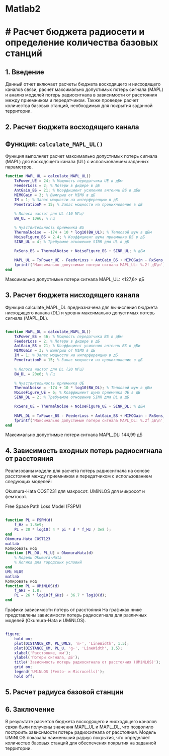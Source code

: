 # Matlab2

# # Расчет бюджета радиосети и определение количества базовых станций
## 1. Введение

Данный отчет включает расчеты бюджета восходящего и нисходящего каналов связи, расчет максимально допустимых потерь сигнала (MAPL) и анализ моделей потерь радиосигнала в зависимости от расстояния между приемником и передатчиком. Также проведен расчет количества базовых станций, необходимых для покрытия заданной территории.

## 2. Расчет бюджета восходящего канала

## Функция: `calculate_MAPL_UL()`

Функция выполняет расчет максимально допустимых потерь сигнала (MAPL) для восходящего канала (UL) с использованием заданных параметров.

```matlab
function MAPL_UL = calculate_MAPL_UL()
    TxPower_UE = 24; % Мощность передатчика UE в дБм
    FeederLoss = 2; % Потери в фидере в дБ
    AntGain_BS = 21; % Коэффициент усиления антенны BS в дБи
    MIMOGain = 3; % Выигрыш от MIMO в дБ
    IM = 1; % Запас мощности на интерференцию в дБ
    PenetrationM = 15; % Запас мощности на проникновение в дБ
    
    % Полоса частот для UL (10 МГц)
    BW_UL = 10e6; % Гц

    % Чувствительность приемника BS
    ThermalNoise = -174 + 10 * log10(BW_UL); % Тепловой шум в дБм
    NoiseFigure_BS = 2.4; % Коэффициент шума приемника BS в дБ
    SINR_UL = 4; % Требуемое отношение SINR для UL в дБ

    RxSens_BS = ThermalNoise + NoiseFigure_BS + SINR_UL; % дБм
    
    MAPL_UL = TxPower_UE - FeederLoss + AntGain_BS + MIMOGain - RxSens_BS - IM - PenetrationM;
    fprintf('Максимально допустимые потери сигнала MAPL_UL: %.2f дБ\n', MAPL_UL);
end
```
Максимально допустимые потери сигнала MAPL_UL: <127,6> дБ


## 3. Расчет бюджета нисходящего канала
Функция calculate_MAPL_DL предназначена для вычисления бюджета нисходящего канала (DL) и уровня максимально допустимых потерь сигнала (MAPL_DL).

```matlab

function MAPL_DL = calculate_MAPL_DL()
    TxPower_BS = 46; % Мощность передатчика BS в дБм
    FeederLoss = 2; % Потери в фидере в дБ
    AntGain_BS = 21; % Коэффициент усиления антенны BS в дБи
    MIMOGain = 3; % Выигрыш от MIMO в дБ
    IM = 1; % Запас мощности на интерференцию в дБ
    PenetrationM = 15; % Запас мощности на проникновение в дБ
    
    % Полоса частот для DL (20 МГц)
    BW_DL = 20e6; % Гц

    % Чувствительность приемника UE
    ThermalNoise = -174 + 10 * log10(BW_DL); % Тепловой шум в дБм
    NoiseFigure_UE = 6; % Коэффициент шума приемника UE в дБ
    SINR_DL = 2; % Требуемое отношение SINR для DL в дБ

    RxSens_UE = ThermalNoise + NoiseFigure_UE + SINR_DL; % дБм
    
    MAPL_DL = TxPower_BS - FeederLoss + AntGain_BS + MIMOGain - RxSens_UE - IM - PenetrationM;
    fprintf('Максимально допустимые потери сигнала MAPL_DL: %.2f дБ\n', MAPL_DL);
end
```
Максимально допустимые потери сигнала MAPL_DL: 144,99 дБ
## 4. Зависимость входных потерь радиосигнала от расстояния
Реализованы модели для расчета потерь радиосигнала на основе расстояния между приемником и передатчиком с использованием следующих моделей:

Okumura-Hata COST231 для макросот.
UMiNLOS для микросот и фемтосот.


Free Space Path Loss Model (FSPM)

```matlab

function PL = FSPM(d)
    f_Hz = 1.8e9;
    PL = 20 * log10( 4 * pi * d * f_Hz / 3e8 );
end
Okomura-Hata COST123
matlab
Копировать код
function [PL_DU, PL_U] = OkomuraHata(d)
    % Модель Okumura-Hata
    % Логика для городских условий
end
UMi NLOS
matlab
Копировать код
function PL = UMiNLOS(d)
    f_GHz = 1.8;
    PL = 26 * log10(f_GHz) + 36.7 * log10(d);
end
```
Графики зависимости потерь от расстояния
На графиках ниже представлены зависимости потерь радиосигнала для различных моделей (Okumura-Hata и UMiNLOS).


``` matlab

figure;
    hold on;
    plot(DISTANCE_KM, PL_UMLS, 'm-', 'LineWidth', 1.5);
    plot(DISTANCE_KM, PL_U, 'g-', 'LineWidth', 1.5);
    xlabel('Расстояние, км');
    ylabel('Потери сигнала, дБ');
    title('Зависимость потерь радиосигнала от расстояния (UMiNLOS)');
    grid on;
    legend('UMiNLOS (Femto- и Microcells)');
    hold off;
```
## 5. Расчет радиуса базовой станции


## 6. Заключение
В результате расчетов бюджета восходящего и нисходящего каналов связи были получены значения MAPL_UL и MAPL_DL, что позволило построить зависимости потерь радиосигнала от расстояния. Модель UMiNLOS показала наименьший радиус покрытия, что определяет количество базовых станций для обеспечения покрытия на заданной территории.
